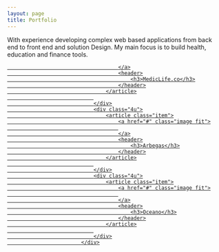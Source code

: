 ```yaml
---
layout: page
title: Portfolio
---
```

<p class="message">With experience developing complex web based applications from back end to front end and solution Design. 
My main focus is to build health, education and finance tools.
</p>


<div class="row">
								<div class="4u">
									<article class="item">
										<a href="#" class="image fit">
									
										</a>
										<header>
											<h3>MedicLife.co</h3>
										</header>
									</article>
								
								</div>
								<div class="4u">
									<article class="item">
										<a href="#" class="image fit">
										
										</a>
										<header>
											<h3>Arbegas</h3>
										</header>
									</article>
								
								</div>
								<div class="4u">
									<article class="item">
										<a href="#" class="image fit">
										
										</a>
										<header>
											<h3>Oceano</h3>
										</header>
									</article>
								
								</div>
							</div>
